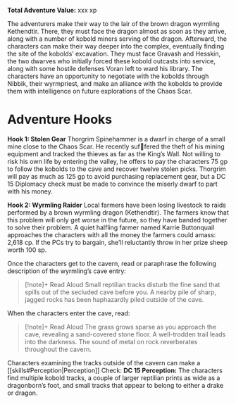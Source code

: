 
**Total Adventure Value:** xxx xp

The adventurers make their way to the lair of the brown dragon wyrmling Kethendtir. There, they must face the dragon almost as soon as they arrive, along with a number of kobold miners serving of the dragon. Afterward, the characters can make their way deeper into the complex, eventually finding the site of the kobolds’ excavation. They must face Gravash and Hesskin, the two dwarves who initially forced these kobold outcasts into service, along with some hostile defenses Voran left to ward his library. The characters have an opportunity to negotiate with the kobolds through Nibbik, their wyrmpriest, and make an alliance with the kobolds to provide them with intelligence on future explorations of the Chaos Scar. 

# Adventure Hooks
**Hook 1: Stolen Gear** 
Thorgrim Spinehammer is a dwarf in charge of a small mine close to the Chaos Scar. He recently suffered the theft of his mining equipment and tracked the thieves as far as the King’s Wall. Not willing to risk his own life by entering the valley, he offers to pay the characters 75 gp to follow the kobolds to the cave and recover twelve stolen picks. Thorgrim will pay as much as 125 gp to avoid purchasing replacement gear, but a DC 15 Diplomacy check must be made to convince the miserly dwarf to part with his money. 

**Hook 2: Wyrmling Raider** 
Local farmers have been losing livestock to raids performed by a brown wyrmling dragon (Kethendtir). The farmers know that this problem will only get worse in the future, so they have banded together to solve their problem. A quiet halfling farmer named Karrie Buttonquail approaches the characters with all the money the farmers could amass: 2,618 cp. If the PCs try to bargain, she’ll reluctantly throw in her prize sheep worth 100 sp. 

Once the characters get to the cavern, read or paraphrase the following description of the wyrmling’s cave entry: 

> [!note]+ Read Aloud
> Small reptilian tracks disturb the fine sand that spills out of the secluded cave before you. A nearby pile of sharp, jagged rocks has been haphazardly piled outside of the cave. 

When the characters enter the cave, read: 
> [!note]+ Read Aloud
> The grass grows sparse as you approach the cave, revealing a sand-covered stone floor. A well-trodden trail leads into the darkness. The sound of metal on rock reverberates throughout the cavern. 

Characters examining the tracks outside of the cavern can make a [[skills#Perception|Perception]] Check: 
	**DC 15 Perception:** The characters find multiple kobold tracks, a couple of larger reptilian prints as wide as a dragonborn’s foot, and small tracks that appear to belong to either a drake or dragon.